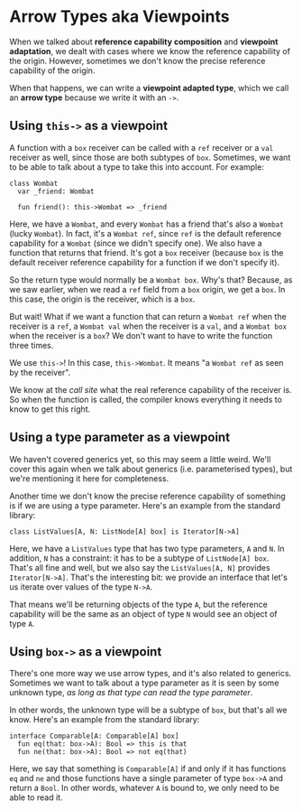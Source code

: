 # Arrow Types aka Viewpoints

When we talked about __reference capability composition__ and __viewpoint adaptation__, we dealt with cases where we know the reference capability of the origin. However, sometimes we don't know the precise reference capability of the origin.

When that happens, we can write a __viewpoint adapted type__, which we call an __arrow type__ because we write it with an `->`.

## Using `this->` as a viewpoint

A function with a `box` receiver can be called with a `ref` receiver or a `val` receiver as well, since those are both subtypes of `box`. Sometimes, we want to be able to talk about a type to take this into account. For example:

```pony
class Wombat
  var _friend: Wombat

  fun friend(): this->Wombat => _friend
```

Here, we have a `Wombat`, and every `Wombat` has a friend that's also a `Wombat` (lucky `Wombat`). In fact, it's a `Wombat ref`, since `ref` is the default reference capability for a `Wombat` (since we didn't specify one). We also have a function that returns that friend. It's got a `box` receiver (because `box` is the default receiver reference capability for a function if we don't specify it).

So the return type would normally be a `Wombat box`. Why's that? Because, as we saw earlier, when we read a `ref` field from a `box` origin, we get a `box`. In this case, the origin is the receiver, which is a `box`.

But wait! What if we want a function that can return a `Wombat ref` when the receiver is a `ref`, a `Wombat val` when the receiver is a `val`, and a `Wombat box` when the receiver is a `box`? We don't want to have to write the function three times.

We use `this->`! In this case, `this->Wombat`. It means "a `Wombat ref` as seen by the receiver".

We know at the _call site_ what the real reference capability of the receiver is. So when the function is called, the compiler knows everything it needs to know to get this right.

## Using a type parameter as a viewpoint

We haven't covered generics yet, so this may seem a little weird. We'll cover this again when we talk about generics (i.e. parameterised types), but we're mentioning it here for completeness.

Another time we don't know the precise reference capability of something is if we are using a type parameter. Here's an example from the standard library:

```pony
class ListValues[A, N: ListNode[A] box] is Iterator[N->A]
```

Here, we have a `ListValues` type that has two type parameters, `A` and `N`. In addition, `N` has a constraint: it has to be a subtype of `ListNode[A] box`. That's all fine and well, but we also say the `ListValues[A, N]` provides `Iterator[N->A]`. That's the interesting bit: we provide an interface that let's us iterate over values of the type `N->A`.

That means we'll be returning objects of the type `A`, but the reference capability will be the same as an object of type `N` would see an object of type `A`.

## Using `box->` as a viewpoint

There's one more way we use arrow types, and it's also related to generics. Sometimes we want to talk about a type parameter as it is seen by some unknown type, _as long as that type can read the type parameter_.

In other words, the unknown type will be a subtype of `box`, but that's all we know. Here's an example from the standard library:

```pony
interface Comparable[A: Comparable[A] box]
  fun eq(that: box->A): Bool => this is that
  fun ne(that: box->A): Bool => not eq(that)
```

Here, we say that something is `Comparable[A]` if and only if it has functions `eq` and `ne` and those functions have a single parameter of type `box->A` and return a `Bool`. In other words, whatever `A` is bound to, we only need to be able to read it.
